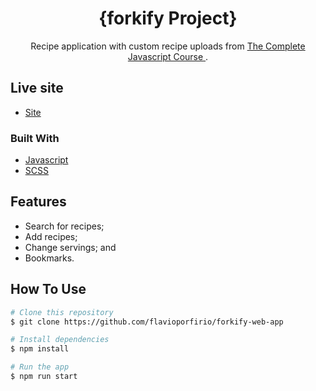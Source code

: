 <h1 align="center">{forkify Project}</h1>

<div align="center">
   Recipe application with custom recipe uploads from <a href="https://www.udemy.com/course/the-complete-javascript-course/?kw=the+complete+javascript&src=sac" target="_blank">The Complete Javascript Course </a>.
</div>

## Live site

- [Site](https://forkify-flavioporfirio86.netlify.app)

### Built With

- [Javascript](https://www.javascript.com)
- [SCSS](https://sass-lang.com)

## Features

- Search for recipes; 
- Add recipes;
- Change servings; and
- Bookmarks.

## How To Use

```bash
# Clone this repository
$ git clone https://github.com/flavioporfirio/forkify-web-app

# Install dependencies
$ npm install

# Run the app
$ npm run start
```
